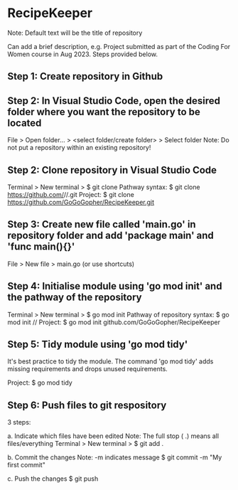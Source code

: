 # RecipeKeeper 
Note: Default text will be the title of repository  
  
Can add a brief description, e.g. Project submitted as part of the Coding For Women course in Aug 2023. Steps provided below.  
  
## Step 1: Create repository in Github
  
## Step 2: In Visual Studio Code, open the desired folder where you want the repository to be located
File > Open folder... > <select folder/create folder> > Select folder
Note: Do not put a repository within an existing repository!

## Step 2: Clone repository in Visual Studio Code
Terminal > New terminal > $ git clone <paste link to your repository>
Pathway syntax: $ git clone <https://github.com/>/<github username>/<name of repository>.git
Project: $ git clone https://github.com/GoGoGopher/RecipeKeeper.git 

## Step 3: Create new file called 'main.go' in repository folder and add 'package main' and 'func main(){}'
File > New file > main.go (or use shortcuts)  
  
## Step 4: Initialise module using 'go mod init' and the pathway of the repository
Terminal > New terminal > $ go mod init <path of repository>
Pathway of repository syntax: $ go mod init <github path>/<github username>/<name of repository>
Project: $ go mod init github.com/GoGoGopher/RecipeKeeper 

## Step 5: Tidy module using 'go mod tidy'
It's best practice to tidy the module. The command 'go mod tidy' adds missing requirements and drops unused requirements.  

Project: $ go mod tidy  
  
## Step 6: Push files to git respository
3 steps:

a. Indicate which files have been edited
Note: The full stop ( .) means all files/everything
Terminal > New terminal > $ git add . 

b. Commit the changes
Note: -m indicates message
$ git commit -m "My first commit"

c. Push the changes
$ git push
